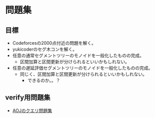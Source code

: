 # 問題集

## 目標

- Codeforcesの2000点付近の問題を解く。
- yukicoderのセグ木コンを解く。
- 任意の通常セグメントツリーのモノイドを一般化したものの完成。
  - 区間加算と区間更新が分けられるといいかもしれない。
- 任意の遅延評価セグメントツリーのモノイドを一般化したものの完成。
  - 同じく、区間加算と区間更新が分けられるといいかもしれない。
    - できるのか。。？

## verify用問題集

- [AOJのクエリ問題集](https://onlinejudge.u-aizu.ac.jp/courses/library/3/DSL/2)

